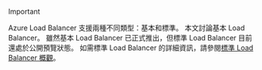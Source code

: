 > [!IMPORTANT]
Azure Load Balancer 支援兩種不同類型：基本和標準。 本文討論基本 Load Balancer。 雖然基本 Load Balancer 已正式推出，但標準 Load Balancer 目前還處於公開預覽狀態。 如需標準 Load Balancer 的詳細資訊，請參閱[標準 Load Balancer 概觀](https://aka.ms/AzureLoadBalancerStandard)。
